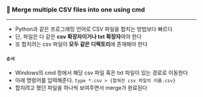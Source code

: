 ### 🎃 Merge multiple CSV files into one using cmd

---

- Python과 같은 프로그래밍 언어로 CSV 파일을 합치는 방법보다 빠르다
- 단, 파일은 다 같은 **csv 확장자이거나 txt 확장자**여야 한다
- 또 합치려는 csv 파일이 **모두 같은 디렉토리**에 존재해야 한다



#### `순서`

- Windows의 cmd 창에서 해당 csv 파일 혹은 txt 파일이 있는 경로로 이동한다
- 아래 명령어를 입력해준다. `type *.csv > {합쳐진 csv 파일의 이름.csv}`
- 합치려고 했던 파일을 하나씩 보여주면서 merge가 완료된다